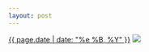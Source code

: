 ```yaml
---
layout: post
---
```


<p>
  <time><a href="/213">{{ page.date | date: "%e %B, %Y" }}</a></time>
  <a href="/213"><img src="{{ site.assets_url }}/213-640.jpg" srcset="{{ site.assets_url }}/213-1280.jpg 1280w, {{ site.assets_url }}/213-960.jpg 960w, {{ site.assets_url }}/213-640.jpg 640w, {{ site.assets_url }}/213-320.jpg 320w" sizes="(min-width: 700px) 50vw, calc(100vw - 2rem)" /></a>
</p>

